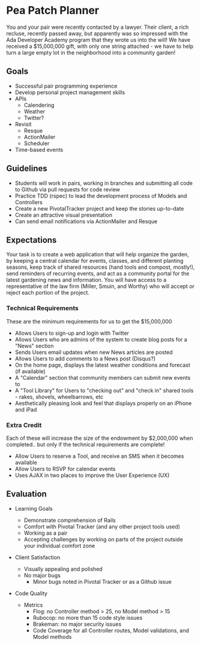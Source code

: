 Pea Patch Planner
=================

You and your pair were recently contacted by a lawyer. Their client, a rich recluse, recently passed away, but apparently was so impressed with the Ada Developer Academy program that they wrote us into the will! We have received a $15,000,000 gift, with only one string attached - we have to help turn a large empty lot in the neighborhood into a community garden!

## Goals
- Successful pair programming experience
- Develop personal project management skills
- APIs
    + Calendering
    + Weather
    + Twitter?
- Revisit
    + Resque
    + ActionMailer
    + Scheduler
- Time-based events

## Guidelines

+ Students will work in pairs, working in branches and submitting all code to Github via pull requests for code review
+ Practice TDD (rspec) to lead the development process of Models and Controllers
+ Create a new PivotalTracker project and keep the stories up-to-date
+ Create an attractive visual presentation
+ Can send email notifications via ActionMailer and Resque

## Expectations

Your task is to create a web application that will help organize the garden, by keeping a central calendar for events, classes, and different planting seasons, keep track of shared resources (hand tools and compost, mostly!), send reminders of recurring events, and act as a community portal for the latest gardening news and information. You will have access to a representative of the law firm (Miller, Smuin, and Worthy) who will accept or reject each portion of the project.

### Technical Requirements
These are the minimum requirements for us to get the $15,000,000

+ Allows Users to sign-up and login with Twitter
+ Allows Users who are admins of the system to create blog posts for a "News" section
+ Sends Users email updates when new News articles are posted
+ Allows Users to add comments to a News post (Disqus?)
+ On the home page, displays the latest weather conditions and forecast (if available)
+ A "Calendar" section that community members can submit new events to
+ A "Tool Library" for Users to "checking out" and "check in" shared tools - rakes, shovels, wheelbarrows, etc
+ Aesthetically pleasing look and feel that displays properly on an iPhone and iPad

### Extra Credit
Each of these will increase the size of the endowment by $2,000,000 when completed.. but only if the technical requirements are complete!

+ Allow Users to reserve a Tool, and receive an SMS when it becomes available
+ Allow Users to RSVP for calendar events
+ Uses AJAX in two places to improve the User Experience (UX)


## Evaluation
+ Learning Goals
    * Demonstrate comprehension of Rails
    * Comfort with Pivotal Tracker (and any other project tools used)
    * Working as a pair
    * Accepting challenges by working on parts of the project outside your individual comfort zone

+ Client Satisfaction
    * Visually appealing and polished
    * No major bugs
        - Minor bugs noted in Pivotal Tracker or as a Github issue

+ Code Quality
    * Metrics
        - Flog: no Controller method > 25, no Model method > 15
        - Rubocop: no more than 15 code style issues
        - Brakeman: no major security issues
        - Code Coverage for all Controller routes, Model validations, and Model methods



